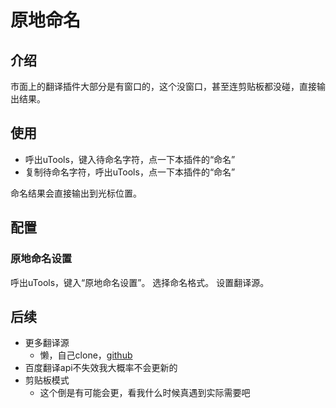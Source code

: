 # 原地命名

## 介绍

市面上的翻译插件大部分是有窗口的，这个没窗口，甚至连剪贴板都没碰，直接输出结果。

## 使用

- 呼出uTools，键入待命名字符，点一下本插件的“命名”
- 复制待命名字符，呼出uTools，点一下本插件的“命名”

命名结果会直接输出到光标位置。

## 配置

### 原地命名设置

呼出uTools，键入“原地命名设置”。
选择命名格式。
设置翻译源。

## 后续

- 更多翻译源
  - 懒，自己clone，[github](https://github.com/kuloutiantang/namingInPlace-uTools)
- 百度翻译api不失效我大概率不会更新的
- 剪贴板模式
  - 这个倒是有可能会更，看我什么时候真遇到实际需要吧